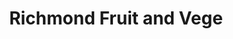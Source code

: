 ---
title: "Richmond Fruit and Vege"
url: /christchurch/richmond-fruit-and-vege/
shop: greengrocer
---